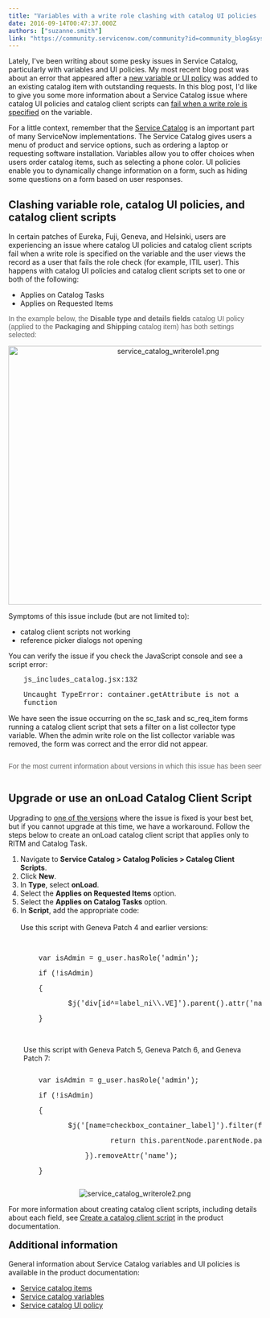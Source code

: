 ```yaml
---
title: "Variables with a write role clashing with catalog UI policies  client scripts"
date: 2016-09-14T00:47:37.000Z
authors: ["suzanne.smith"]
link: "https://community.servicenow.com/community?id=community_blog&sys_id=ccbda6a9dbd0dbc01dcaf3231f9619a8"
---
```

<p>Lately, I've been writing about some pesky issues in Service Catalog, particularly with variables and UI policies. My most recent blog post was about an error that appeared after a <a title="" _jive_internal="true" href="/community/service-management/service-catalog/blog/2016/09/07/adding-a-new-variable-or-ui-policy-on-a-catalog-item-causes-error-on-existing-request-items">new variable or UI policy</a> was added to an existing catalog item with outstanding requests. In this blog post, I'd like to give you some more information about a Service Catalog issue where catalog UI policies and catalog client scripts can <a title="i.service-now.com/kb_view.do?sysparm_article=KB0594575" href="https://hi.service-now.com/kb_view.do?sysparm_article=KB0594575">fail when a write role is specified</a> on the variable.</p><p></p><p>For a little context, remember that the <a title="tps//docs.servicenow.com/bundle/helsinki-it-service-management/page/product/service-catalog-management/topic/p_ServiceCatalogs.html" href="http://https//docs.servicenow.com/bundle/helsinki-it-service-management/page/product/service-catalog-management/topic/p_ServiceCatalogs.html">Service Catalog</a> is an important part of many ServiceNow implementations. The Service Catalog gives users a menu of product and service options, such as ordering a laptop or requesting software installation. Variables allow you to offer choices when users order catalog items, such as selecting a phone color. UI policies enable you to dynamically change information on a form, such as hiding some questions on a form based on user responses.</p><p></p><h2>Clashing variable role, catalog UI policies, and catalog client scripts</h2><p>In certain patches of Eureka, Fuji, Geneva, and Helsinki, users are experiencing an issue where catalog UI policies and catalog client scripts fail when a write role is specified on the variable and the user views the record as a user that fails the role check (for example, ITIL user). This happens with catalog UI policies and catalog client scripts set to one or both of the following:</p><ul><li>Applies on Catalog Tasks</li><li>Applies on Requested Items</li></ul><p><span style="color: #666666; font-family: arial, sans-serif;">In the example below, the <strong>Disable type and details fields</strong> catalog UI policy (applied to the <strong>Packaging and Shipping</strong> catalog item) has both settings selected: </span></p><p style="text-align: center;"><img   alt="service_catalog_writerole1.png" class="image-1 jive-image" src="dc58704edbdcd704ed6af3231f9619d8.iix" style="width: 620px; height: 515px;"/></p><p></p><p>Symptoms of this issue include (but are not limited to):</p><ul><li>catalog client scripts not working</li><li>reference picker dialogs not opening</li></ul><p></p><p>You can verify the issue if you check the JavaScript console and see a script error:</p><p></p><p style="padding-left: 30px;"><span style="font-family: 'courier new', courier;">js_includes_catalog.jsx:132</span></p><p style="padding-left: 30px;"><span style="font-family: 'courier new', courier;">Uncaught TypeError: container.getAttribute is not a function</span></p><p></p><p>We have seen the issue occurring on the sc_task and sc_req_item forms running a catalog client script that sets a filter on a list collector type variable. When the admin write role on the list collector variable was removed, the form was correct and the error did not appear.</p><p style="text-align: center;"></p><pre __default_attr="info" __jive_macro_name="alert" alert="info" class="jive_text_macro jive_macro_alert" data-renderedposition="1126.960205078125_7.997159004211426_1192_82"><p><span style="color: #666666; font-family: arial, sans-serif;">For the most current information about versions in which this issue has been seen and has been fixed, view the known error article associated with the problem: <a title="i.service-now.com/kb_view.do?sysparm_article=KB0594575" href="https://hi.service-now.com/kb_view.do?sysparm_article=KB0594575">KB0594575: Catalog UI policies are not applying to variables in a RITM / Catalog Task variable editor when read-only</a>. You can subscribe to the known error article and be automatically notified when there are changes (such as the addition of new "fixed in" versions) by clicking the <strong>Subscribe</strong> button in the upper right corner of the article.</span></p></pre><h2>Upgrade or use an onLoad Catalog Client Script</h2><p>Upgrading to <a title="i.service-now.com/kb_view.do?sysparm_article=KB0594575" href="https://hi.service-now.com/kb_view.do?sysparm_article=KB0594575">one of the versions</a> where the issue is fixed is your best bet, but if you cannot upgrade at this time, we have a workaround. Follow the steps below to create an onLoad catalog client script that applies only to RITM and Catalog Task.</p><p></p><ol><li>Navigate to <strong>Service Catalog &gt; Catalog Policies &gt; Catalog Client Scripts</strong>.</li><li>Click <strong>New</strong>.</li><li>In <strong>Type</strong>, select <strong>onLoad</strong>.</li><li>Select the <strong>Applies on Requested Items</strong> option.</li><li>Select the <strong>Applies on Catalog Tasks</strong> option.</li><li>In <strong>Script</strong>, add the appropriate code:<br/><br/>Use this script with Geneva Patch 4 and earlier versions:<br/><br/></li></ol><pre __default_attr="plain" __jive_macro_name="code" class="jive_macro_code jive_text_macro _jivemacro_uid_14737950258758074" data-renderedposition="1512.35791015625_7.997159004211426_1192_77" jivemacro_uid="_14737950258758074"><p style="padding-left: 60px;"><span style="font-family: 'courier new', courier;">var isAdmin = g_user.hasRole('admin');</span></p><p style="padding-left: 60px;"><span style="font-family: 'courier new', courier;">if (!isAdmin)</span></p><p style="padding-left: 60px;"><span style="font-family: 'courier new', courier;">{</span></p><p style="padding-left: 60px;"><span style="font-family: 'courier new', courier;">       $j('div[id^=label_ni\\.VE]').parent().attr('name', 'checkbox_container');</span></p><p style="padding-left: 60px;"><span style="font-family: 'courier new', courier;">}</span></p></pre><p style="padding-left: 30px;"><br/>Use this script with Geneva Patch 5, Geneva Patch 6, and Geneva Patch 7:</p><p style="padding-left: 30px;"></p><pre __default_attr="plain" __jive_macro_name="code" class="jive_macro_code _jivemacro_uid_1473795034187199 jive_text_macro" data-renderedposition="1649.630615234375_7.997159004211426_1192_108" jivemacro_uid="_1473795034187199"><p style="padding-left: 60px;"><span style="font-family: 'courier new', courier;">var isAdmin = g_user.hasRole('admin'); </span></p><p style="padding-left: 60px;"><span style="font-family: 'courier new', courier;">if (!isAdmin) </span></p><p style="padding-left: 60px;"><span style="font-family: 'courier new', courier;">{</span></p><p style="padding-left: 60px;"><span style="font-family: 'courier new', courier;">       $j('[name=checkbox_container_label]').filter(function() {</span></p><p style="padding-left: 60px;"><span style="font-family: 'courier new', courier;">                 return this.parentNode.parentNode.parentNode.parentNode.parentNode.parentNode.getAttribute('name') != 'checkbox_container';</span></p><p style="padding-left: 60px;"><span style="font-family: 'courier new', courier;">           }).removeAttr('name');</span></p><p style="padding-left: 60px;"><span style="font-family: 'courier new', courier;">}   </span></p></pre><p style="padding-left: 60px;"></p><p class="p1" style="color: #000000; font-family: Verdana, Arial, Helvetica, sans-serif; font-size: 11px;"></p><p style="text-align: center;"><img   alt="service_catalog_writerole2.png" class="image-2 jive-image" src="7795d40adbd49fc03eb27a9e0f9619bf.iix" style="height: auto;"/></p><p></p><p>For more information about creating catalog client scripts, including details about each field, see <a href="https://docs.servicenow.com/bundle/helsinki-servicenow-platform/page/script/client-scripts/task/t_CreateACatalogClientScript.html" title="https://docs.servicenow.com/bundle/helsinki-servicenow-platform/page/script/client-scripts/task/t_CreateACatalogClientScript.html">Create a catalog client script</a> in the product documentation.</p><p></p><p><span style="font-size: 20px; font-weight: bold; line-height: 1.5;">Additional information</span></p><p>General information about Service Catalog variables and UI policies is available in the product documentation:</p><ul><li><a title="ocs.servicenow.com/bundle/helsinki-it-service-management/page/product/service-catalog-management/concept/c_IntroductionToCatalogItems.html" href="https://docs.servicenow.com/bundle/helsinki-it-service-management/page/product/service-catalog-management/concept/c_IntroductionToCatalogItems.html">Service catalog items</a></li><li><a title="ocs.servicenow.com/bundle/helsinki-it-service-management/page/product/service-catalog-management/concept/c_ServiceCatalogVariables.html" href="https://docs.servicenow.com/bundle/helsinki-it-service-management/page/product/service-catalog-management/concept/c_ServiceCatalogVariables.html">Service catalog variables</a></li><li><a title="ocs.servicenow.com/bundle/helsinki-it-service-management/page/product/service-catalog-management/concept/c_ServiceCatalogUIPolicy.html" href="https://docs.servicenow.com/bundle/helsinki-it-service-management/page/product/service-catalog-management/concept/c_ServiceCatalogUIPolicy.html">Service catalog UI policy</a></li></ul>